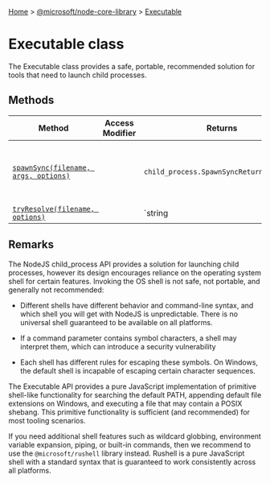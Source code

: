 [Home](./index) &gt; [@microsoft/node-core-library](./node-core-library.md) &gt; [Executable](./node-core-library.executable.md)

# Executable class

The Executable class provides a safe, portable, recommended solution for tools that need to launch child processes.

## Methods

|  Method | Access Modifier | Returns | Description |
|  --- | --- | --- | --- |
|  [`spawnSync(filename, args, options)`](./node-core-library.executable.spawnsync.md) |  | `child_process.SpawnSyncReturns<string>` | Synchronously create a child process and optionally capture its output. |
|  [`tryResolve(filename, options)`](./node-core-library.executable.tryresolve.md) |  | `string | undefined` | Given a filename, this determines the absolute path of the executable file that would be executed by a shell:<p/>- If the filename is missing a path, then the shell's default PATH will be searched. - If the filename is missing a file extension, then Windows default file extensions will be searched. |

## Remarks

The NodeJS child\_process API provides a solution for launching child processes, however its design encourages reliance on the operating system shell for certain features. Invoking the OS shell is not safe, not portable, and generally not recommended:

- Different shells have different behavior and command-line syntax, and which shell you will get with NodeJS is unpredictable. There is no universal shell guaranteed to be available on all platforms.

- If a command parameter contains symbol characters, a shell may interpret them, which can introduce a security vulnerability

- Each shell has different rules for escaping these symbols. On Windows, the default shell is incapable of escaping certain character sequences.

The Executable API provides a pure JavaScript implementation of primitive shell-like functionality for searching the default PATH, appending default file extensions on Windows, and executing a file that may contain a POSIX shebang. This primitive functionality is sufficient (and recommended) for most tooling scenarios.

If you need additional shell features such as wildcard globbing, environment variable expansion, piping, or built-in commands, then we recommend to use the `@microsoft/rushell` library instead. Rushell is a pure JavaScript shell with a standard syntax that is guaranteed to work consistently across all platforms.

